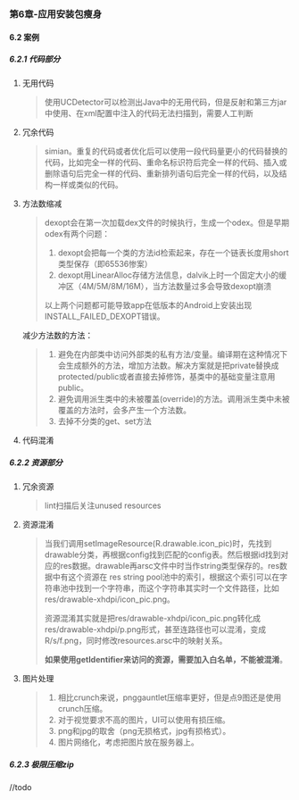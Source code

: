 ### 第6章-应用安装包瘦身

#### 6.2 案例

##### 6.2.1 代码部分

1. 无用代码

   > 使用UCDetector可以检测出Java中的无用代码，但是反射和第三方jar中使用、在xml配置中注入的代码无法扫描到，需要人工判断

2. 冗余代码

   > simian。重复的代码或者优化后可以使用一段代码量更小的代码替换的代码，比如完全一样的代码、重命名标识符后完全一样的代码、插入或删除语句后完全一样的代码、重新排列语句后完全一样的代码，以及结构一样或类似的代码。

3. 方法数缩减

   > dexopt会在第一次加载dex文件的时候执行，生成一个odex。但是早期odex有两个问题：
   >
   > 1. dexopt会把每一个类的方法id检索起来，存在一个链表长度用short类型保存（即65536惨案）
   > 2. dexopt用LinearAlloc存储方法信息，dalvik上时一个固定大小的缓冲区（4M/5M/8M/16M），当方法数量过多会导致dexopt崩溃
   >
   > 以上两个问题都可能导致app在低版本的Android上安装出现INSTALL_FAILED_DEXOPT错误。

   减少方法数的方法：

   > 1. 避免在内部类中访问外部类的私有方法/变量。编译期在这种情况下会生成额外的方法，增加方法数。解决方案就是把private替换成protected/public或者直接去掉修饰，基类中的基础变量注意用public。
   > 2. 避免调用派生类中的未被覆盖(override)的方法。调用派生类中未被覆盖的方法时，会多产生一个方法数。
   > 3. 去掉不分类的get、set方法

4. 代码混淆

##### 6.2.2 资源部分

1. 冗余资源

   > lint扫描后关注unused resources

2. 资源混淆

   > 当我们调用setImageResource(R.drawable.icon_pic)时，先找到drawable分类，再根据config找到匹配的config表。然后根据id找到对应的res数据。drawable再arsc文件中时当作string类型保存的。res数据中有这个资源在 res string pool池中的索引，根据这个索引可以在字符串池中找到一个字符串，而这个字符串其实时一个文件路径，比如res/drawable-xhdpi/icon_pic.png。
   >
   > 资源混淆其实就是把res/drawable-xhdpi/icon_pic.png转化成res/drawable-xhdpi/p.png形式，甚至连路径也可以混淆，变成R/s/f.png，同时修改resources.arsc中的映射关系。
   >
   > **如果使用getIdentifier来访问的资源，需要加入白名单，不能被混淆**。

3. 图片处理

   > 1. 相比crunch来说，pnggauntlet压缩率更好，但是点9图还是使用crunch压缩。
   > 2. 对于视觉要求不高的图片，UI可以使用有损压缩。
   > 3. png和jpg的取舍（png无损格式，jpg有损格式）。
   > 4. 图片网络化，考虑把图片放在服务器上。

##### 6.2.3 极限压缩zip

//todo